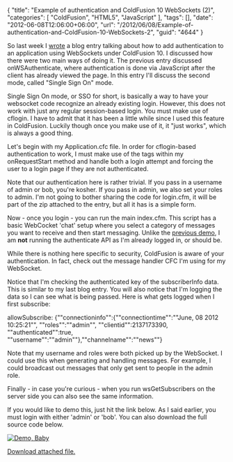 {
	"title": "Example of authentication and ColdFusion 10 WebSockets (2)",
	"categories": [
		"ColdFusion",
		"HTML5",
		"JavaScript"
	],
	"tags": [],
	"date": "2012-06-08T12:06:00+06:00",
	"url": "/2012/06/08/Example-of-authentication-and-ColdFusion-10-WebSockets-2",
	"guid": "4644"
}

So last week I <a href="http://www.raymondcamden.com/index.cfm/2012/6/1/Examples-of-authentication-and-ColdFusion-10-WebSockets">wrote</a> a blog entry talking about how to add authentication to an application using WebSockets under ColdFusion 10. I discussed how there were two main ways of doing it. The previous entry discussed onWSAuthenticate, where authentication is done via JavaScript after the client has already viewed the page. In this entry I'll discuss the second mode, called "Single Sign On" mode.
<!--more-->
Single Sign On mode, or SSO for short, is basically a way to have your websocket code recognize an already existing login. However, this does not work with just any regular session-based login. You must make use of cflogin. I have to admit that it has been a little while since I used this feature in ColdFusion. Luckily though once you make use of it, it "just works", which is always a good thing. 

Let's begin with my Application.cfc file. In order for cflogin-based authentication to work, I must make use of the tags within my onRequestStart method and handle both a login attempt and forcing the user to a login page if they are not authenticated.

<script src="https://gist.github.com/2896103.js?file=gistfile1.cfm"></script>

Note that our authentication here is rather trivial. If you pass in a username of admin or bob, you're kosher. If you pass in admin, we also set your roles to admin. I'm not going to bother sharing the code for login.cfm, it will be part of the zip attached to the entry, but all it has is a simple form.

Now - once you login - you can run the main index.cfm. This script has a basic WebCocket 'chat' setup where you select a category of messages you want to receive and then start messaging. Unlike the <a href="http://www.raymondcamden.com/index.cfm/2012/6/1/Examples-of-authentication-and-ColdFusion-10-WebSockets">previous demo</a>, I am <b>not</b> running the authenticate API as I'm already logged in, or should be. 

<script src="https://gist.github.com/2896136.js?file=gistfile1.cfm"></script>

While there is nothing here specific to security, ColdFusion is aware of your authentication. In fact, check out the message handler CFC I'm using for my WebSocket.

<script src="https://gist.github.com/2896139.js?file=gistfile1.cfm"></script>

Notice that I'm checking the authenticated key of the subscriberInfo data. This is similar to my last blog entry. You will also notice that I'm logging the data so I can see what is being passed. Here is what gets logged when I first subscribe:

allowSubscribe: {""connectioninfo"":{""connectiontime"":""June, 08 2012 10:25:21"", ""roles"":""admin"", ""clientid"":2137173390, ""authenticated"":true, ""username"":""admin""},""channelname"":""news""}

Note that my username and roles were both picked up by the WebSocket. I could use this when generating and handling messages. For example, I could broadcast out messages that only get sent to people in the admin role. 

Finally - in case you're curious - when you run wsGetSubscribers on the server side you can also see the same information. 

If you would like to demo this, just hit the link below. As I said earlier, you must login with either 'admin' or 'bob'. You can also download the full source code below.

<a href="http://raymondcamden.com/demos/2012/jun/8/index.cfm"><img src="http://www.raymondcamden.com/images/icon_128.png" title="Demo, Baby" border="0"></a><p><a href='enclosures/C%3A%5Chosts%5C2012%2Eraymondcamden%2Ecom%5Cenclosures%2Fexample8%2Ezip'>Download attached file.</a></p>
